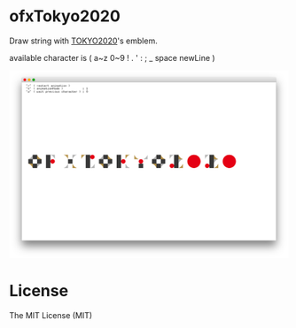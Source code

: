 ofxTokyo2020
================

Draw string with [TOKYO2020](https://tokyo2020.jp/)'s emblem.

available character is ( a~z 0~9 ! . ' : ; _ space newLine )

![screen](screenshot.png)

# License

The MIT License (MIT)
